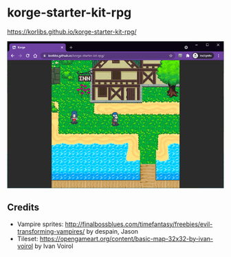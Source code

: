 # korge-starter-kit-rpg

<https://korlibs.github.io/korge-starter-kit-rpg/>

![](./screenshot.png)

## Credits

* Vampire sprites: <http://finalbossblues.com/timefantasy/freebies/evil-transforming-vampires/> by despain, Jason
* Tileset: <https://opengameart.org/content/basic-map-32x32-by-ivan-voirol> by Ivan Voirol
